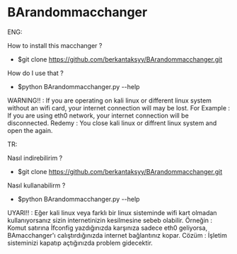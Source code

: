 # BArandommacchanger

ENG:

How to install this macchanger ?

- $git clone https://github.com/berkantaksyy/BArandommacchanger.git

How do I use that ?
- $python BArandommacchanger.py --help

WARNING!! : If you are operating on kali linux or different linux system without an wifi card, your internet connection will may be lost.
For Example :  If you are using eth0 network, your internet connection will be disconnected.
Redemy : You close kali linux or diffrent linux system and open the again.


TR:

Nasıl indirebilirim ?

- $git clone https://github.com/berkantaksyy/BArandommacchanger.git

Nasıl kullanabilirm ? 

- $python BArandommacchanger.py --help


UYARI!! : Eğer kali linux veya farklı bir linux sisteminde wifi kart olmadan kullanıyorsanız sizin internetinizin kesilmesine sebeb olabilir. 
Örneğin : Komut satırına İfconfig yazdığınızda karşınıza sadece eth0 geliyorsa, BAmacchanger'ı calıştırdığınızda internet bağlantınız kopar.
Cözüm : İşletim sisteminizi kapatıp açtığınızda problem gidecektir. 
